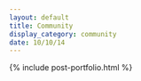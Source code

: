 ```yaml
---
layout: default
title: Community
display_category: community
date: 10/10/14
---
```


{% include post-portfolio.html %}
